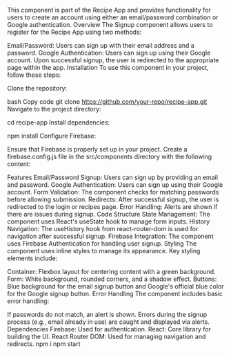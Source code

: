 This component is part of the Recipe App and provides functionality for users to create an account using either an email/password combination or Google authentication.
Overview
The Signup component allows users to register for the Recipe App using two methods:

Email/Password: Users can sign up with their email address and a password.
Google Authentication: Users can sign up using their Google account.
Upon successful signup, the user is redirected to the appropriate page within the app.
Installation
To use this component in your project, follow these steps:

Clone the repository:

bash
Copy code
git clone https://github.com/your-repo/recipe-app.git
Navigate to the project directory:


cd recipe-app
Install dependencies:


npm install
Configure Firebase:

Ensure that Firebase is properly set up in your project. Create a firebase.config.js file in the src/components directory with the following content:

Features
Email/Password Signup: Users can sign up by providing an email and password.
Google Authentication: Users can sign up using their Google account.
Form Validation: The component checks for matching passwords before allowing submission.
Redirects: After successful signup, the user is redirected to the login or recipes page.
Error Handling: Alerts are shown if there are issues during signup.
Code Structure
State Management: The component uses React's useState hook to manage form inputs.
History Navigation: The useHistory hook from react-router-dom is used for navigation after successful signup.
Firebase Integration: The component uses Firebase Authentication for handling user signup.
Styling
The component uses inline styles to manage its appearance. Key styling elements include:

Container: Flexbox layout for centering content with a green background.
Form: White background, rounded corners, and a shadow effect.
Buttons: Blue background for the email signup button and Google's official blue color for the Google signup button.
Error Handling
The component includes basic error handling:

If passwords do not match, an alert is shown.
Errors during the signup process (e.g., email already in use) are caught and displayed via alerts.
Dependencies
Firebase: Used for authentication.
React: Core library for building the UI.
React Router DOM: Used for managing navigation and redirects.
npm i
npm start
